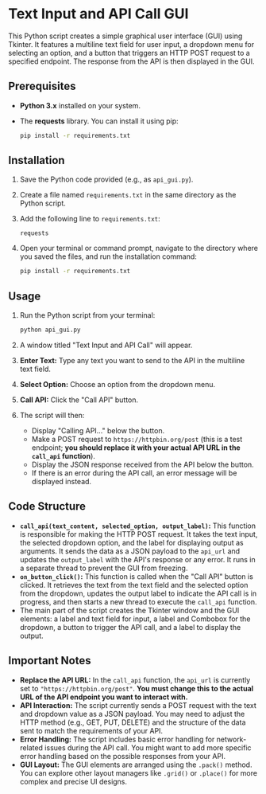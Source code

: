 # Text Input and API Call GUI

This Python script creates a simple graphical user interface (GUI) using Tkinter. It features a multiline text field for user input, a dropdown menu for selecting an option, and a button that triggers an HTTP POST request to a specified endpoint. The response from the API is then displayed in the GUI.

## Prerequisites

* **Python 3.x** installed on your system.
* The **requests** library. You can install it using pip:

    ```bash
    pip install -r requirements.txt
    ```

## Installation

1.  Save the Python code provided (e.g., as `api_gui.py`).
2.  Create a file named `requirements.txt` in the same directory as the Python script.
3.  Add the following line to `requirements.txt`:

    ```
    requests
    ```
4.  Open your terminal or command prompt, navigate to the directory where you saved the files, and run the installation command:

    ```bash
    pip install -r requirements.txt
    ```

## Usage

1.  Run the Python script from your terminal:

    ```bash
    python api_gui.py
    ```

2.  A window titled "Text Input and API Call" will appear.

3.  **Enter Text:** Type any text you want to send to the API in the multiline text field.

4.  **Select Option:** Choose an option from the dropdown menu.

5.  **Call API:** Click the "Call API" button.

6.  The script will then:
    * Display "Calling API..." below the button.
    * Make a POST request to `https://httpbin.org/post` (this is a test endpoint; **you should replace it with your actual API URL in the `call_api` function**).
    * Display the JSON response received from the API below the button.
    * If there is an error during the API call, an error message will be displayed instead.

## Code Structure

* **`call_api(text_content, selected_option, output_label)`:** This function is responsible for making the HTTP POST request. It takes the text input, the selected dropdown option, and the label for displaying output as arguments. It sends the data as a JSON payload to the `api_url` and updates the `output_label` with the API's response or any error. It runs in a separate thread to prevent the GUI from freezing.
* **`on_button_click()`:** This function is called when the "Call API" button is clicked. It retrieves the text from the text field and the selected option from the dropdown, updates the output label to indicate the API call is in progress, and then starts a new thread to execute the `call_api` function.
* The main part of the script creates the Tkinter window and the GUI elements: a label and text field for input, a label and Combobox for the dropdown, a button to trigger the API call, and a label to display the output.

## Important Notes

* **Replace the API URL:** In the `call_api` function, the `api_url` is currently set to `"https://httpbin.org/post"`. **You must change this to the actual URL of the API endpoint you want to interact with.**
* **API Interaction:** The script currently sends a POST request with the text and dropdown value as a JSON payload. You may need to adjust the HTTP method (e.g., GET, PUT, DELETE) and the structure of the data sent to match the requirements of your API.
* **Error Handling:** The script includes basic error handling for network-related issues during the API call. You might want to add more specific error handling based on the possible responses from your API.
* **GUI Layout:** The GUI elements are arranged using the `.pack()` method. You can explore other layout managers like `.grid()` or `.place()` for more complex and precise UI designs.